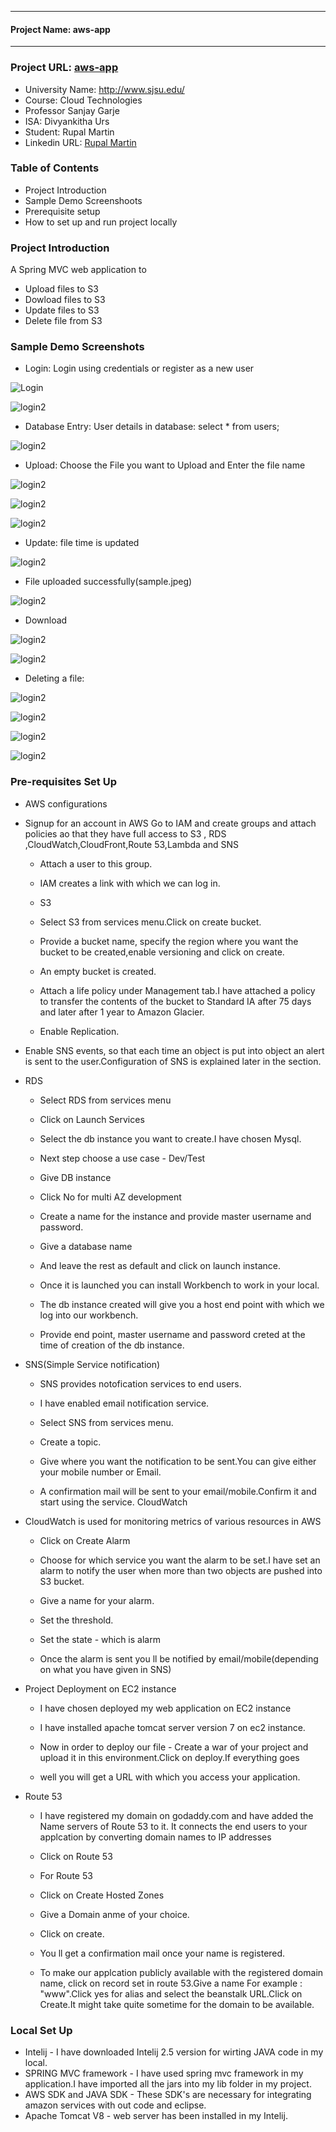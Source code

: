 ******************************
#### Project Name: aws-app
******************************

### Project URL: [aws-app](http://www.rupalmartin.com/AWSApp-1.0-SNAPSHOT)

* University Name: http://www.sjsu.edu/
* Course: Cloud Technologies
* Professor Sanjay Garje
* ISA: Divyankitha Urs
* Student: Rupal Martin 
* Linkedin URL: [Rupal Martin](https://www.linkedin.com/in/rupal-martin-34272272/)

### Table of Contents
* Project Introduction
* Sample Demo Screenshoots
* Prerequisite setup
* How to set up and run project locally

### Project Introduction
A Spring MVC web application to
* Upload files to S3
* Dowload files to S3
* Update files to S3
* Delete file from S3

### Sample Demo Screenshots

* Login: Login using credentials or register as a new user

![Login](/images/login.jpg?raw=true "Login screen")

![login2](/images/login2.jpg?raw=true "login2")

 *	Database Entry: User details in database:
select * from users;

![login2](images/db_login.jpg?raw=true "login2")

* Upload: Choose the File you want to Upload and Enter the file name

![login2](images/upload.jpg?raw=true "upload")

![login2](images/upload2.jpg?raw=true "login2")

![login2](images/upload_db.jpg?raw=true "login2")

* Update: file time is updated 

![login2](images/update.jpg?raw=true "login2")

* File uploaded successfully(sample.jpeg)

![login2](images/upload2.jpg?raw=true "login2")

* Download

![login2](images/download.jpg?raw=true "login2")

![login2](images/download_cloudfront.jpg?raw=true "login2")

* Deleting a file:

![login2](images/delete.jpg?raw=true "login2")

![login2](images/delete_confirm.jpg?raw=true "login2")

![login2](images/delete_success.jpg?raw=true "login2")

![login2](images/delete_db.jpg?raw=true "login2")

### Pre-requisites Set Up

* AWS configurations

* Signup for an account in AWS
Go to IAM and create groups and attach policies ao that they have full access to S3 , RDS ,CloudWatch,CloudFront,Route 53,Lambda and     SNS

  * Attach a user to this group.
  * IAM creates a link with which we can log in.

  * S3

  * Select S3 from services menu.Click on create bucket.

   * Provide a bucket name, specify the region where you want the bucket to be created,enable versioning and click on create.

   * An empty bucket is created.

  * Attach a life policy under Management tab.I have attached a policy to transfer the contents of the bucket to Standard IA after 75 days and later after 1 year to Amazon Glacier.

  * Enable Replication.

 * Enable SNS events, so that each time an object is put into object an alert is sent to the user.Configuration of SNS is explained later in the section.

* RDS

   *  Select RDS from services menu

   * Click on Launch Services

    *  Select the db instance you want to create.I have chosen Mysql.

   * Next step choose a use case - Dev/Test

   * Give DB instance

   * Click No for multi AZ development

   * Create a name for the instance and provide master username and password.

   * Give a database name

  * And leave the rest as default and click on launch instance.

  * Once it is launched you can install Workbench to work in your local.

  * The db instance created will give you a host end point with which we log into our workbench.

  * Provide end point, master username and password creted at the time of creation of the db instance.

* SNS(Simple Service notification)

  * SNS provides notofication services to end users.
  
  * I have enabled email notification service.
  
  * Select SNS from services menu.
  
  * Create a topic.
  
  * Give where you want the notification to be sent.You can give either your mobile number or Email.
  
  * A confirmation mail will be sent to your email/mobile.Confirm it and start using the service.
CloudWatch

 * CloudWatch is used for monitoring metrics of various resources in AWS

   * Click on Create Alarm

   * Choose for which service you want the alarm to be set.I have set an alarm to notify the user when more than two objects are pushed into S3 bucket.

   * Give a name for your alarm.

   * Set the threshold.

   * Set the state - which is alarm

   * Once the alarm is sent you ll be notified by email/mobile(depending on what you have given in SNS)

* Project Deployment on EC2 instance

  * I have chosen deployed my web application on EC2 instance
  
  * I have installed apache tomcat server  version 7 on ec2 instance.
  
  * Now in order to deploy our file - Create a war of your project and upload it in this environment.Click on deploy.If everything goes
  
  * well you will get a URL with which you access your application.
  
* Route 53

  * I have registered my domain on godaddy.com and have added the Name servers of Route 53 to it. It connects the end users to your applcation by converting domain names to IP addresses
 
  * Click on Route 53

   * For Route 53

  * Click on Create Hosted Zones

  * Give a Domain anme of your choice.

  * Click on create.

  * You ll get a confirmation mail once your name is registered.

  * To make our applcation publicly available with the registered domain name, click on record set in route 53.Give a name For example : "www".Click yes for alias and select the beanstalk URL.Click on Create.It might take quite sometime for the domain to be available.



### Local Set Up

* Intelij - I have downloaded Intelij 2.5 version for wirting JAVA code in my local.
* SPRING MVC framework - I have used spring mvc framework in my application.I have imported all the jars into my lib folder in my project.
* AWS SDK and JAVA SDK - These SDK's are necessary for integrating amazon services with out code and eclipse.
* Apache Tomcat V8 - web server has been installed in my Intelij.




